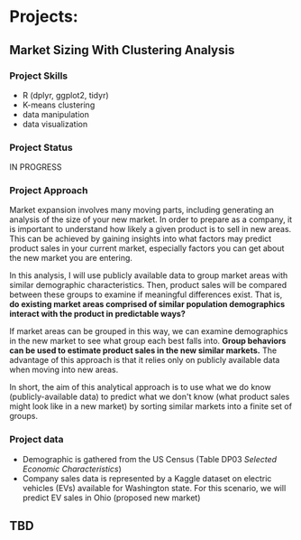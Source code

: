 # Projects:

## Market Sizing With Clustering Analysis 

### Project Skills
- R (dplyr, ggplot2, tidyr)
- K-means clustering
- data manipulation
- data visualization

### Project Status

IN PROGRESS

### Project Approach

Market expansion involves many moving parts, including generating an analysis of the size of your new market. In order to prepare as a company, it is important to understand how likely a given product is to sell in new areas. This can be achieved by gaining insights into what factors may predict product sales in your current market, especially factors you can get about the new market you are entering. 

In this analysis, I will use publicly available data to group market areas with similar demographic characteristics. Then, product sales will be compared between these groups to examine if meaningful differences exist. That is, **do existing market areas comprised of similar population demographics interact with the product in predictable ways?**

If market areas can be grouped in this way, we can examine demographics in the new market to see what group each best falls into. **Group behaviors can be used to estimate product sales in the new similar markets.** The advantage of this approach is that it relies only on publicly available data when moving into new areas.

In short, the aim of this analytical approach is to use what we do know (publicly-available data) to predict what we don't know (what product sales might look like in a new market) by sorting similar markets into a finite set of groups.

### Project data

- Demographic is gathered from the US Census (Table DP03 *Selected Economic Characteristics*)
- Company sales data is represented by a Kaggle dataset on electric vehicles (EVs) available for Washington state. For this scenario, we will predict EV sales in Ohio (proposed new market)

## TBD

